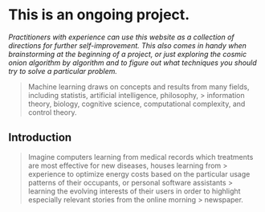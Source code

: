 # This is an ongoing project.

_Practitioners with experience can use this website as a collection of directions for further self-improvement. This also comes in handy when brainstorming at the beginning of a project, or just exploring the cosmic onion algorithm by algorithm and to figure out what techniques you should try to solve a particular problem._


> Machine learning draws on concepts and results from many fields, including statistis, artificial intelligence, philosophy, > information theory, biology, cognitive science, computational complexity, and control theory.


## Introduction

> Imagine computers learning from medical records which treatments are most effective for new diseases, houses learning from > experience to optimize energy costs based on the particular usage patterns of their occupants, or personal software assistants > learning the evolving interests of their users in order to highlight especially relevant stories from the online morning > newspaper.
